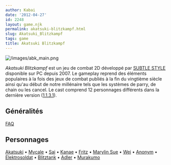 ```yaml
---
author: Kabai
date: '2012-04-27'
id: 2248
layout: game.njk
permalink: akatsuki-blitzkampf.html
slug: Akatsuki_Blitzkampf
tags: game
title: Akatsuki Blitzkampf
---
```


![](/images/abk_main.png "/images/abk_main.png")

*Akatsuki Blitzkampf* est un jeu de combat 2D développé par [SUBTLE
STYLE](http://subtlestyle.net/) disponible sur PC depuis 2007. Le
gameplay reprend des éléments populaires à la fois des jeux de combat
publiés à la fin du vingtième siècle ainsi qu'au début de notre
millénaire tels que les systèmes de parry, de chain ou les cancel. Le
cast comprend 12 personnages différents dans la dernière version
([1.1.3.1](http://subtlestyle.net/bk_patch1131sp1.zip)).

## Généralités

[FAQ](/index.php/ABK/FAQ "ABK/FAQ")

## Personnages

[Akatsuki](/index.php/ABK/Akatsuki "ABK/Akatsuki") • [Mycale](/index.php/ABK/Mycale "ABK/Mycale") • [Sai](/index.php/ABK/Sai "ABK/Sai") • [Kanae](/index.php/ABK/Kanae "ABK/Kanae") • [Fritz](/index.php/ABK/Fritz "ABK/Fritz") • [Marylin Sue](/index.php/ABK/Marylin_Sue "ABK/Marylin Sue") • [Wei](/index.php/ABK/Wei "ABK/Wei") • [Anonym](/index.php/ABK/Anonym "ABK/Anonym") • [Elektrosoldat](/index.php/ABK/Elektrosoldat "ABK/Elektrosoldat") • [Blitztank](/index.php/ABK/Blitztank "ABK/Blitztank") • [Adler](/index.php/ABK/Adler "ABK/Adler") • [Murakumo](/index.php/ABK/Murakumo "ABK/Murakumo")